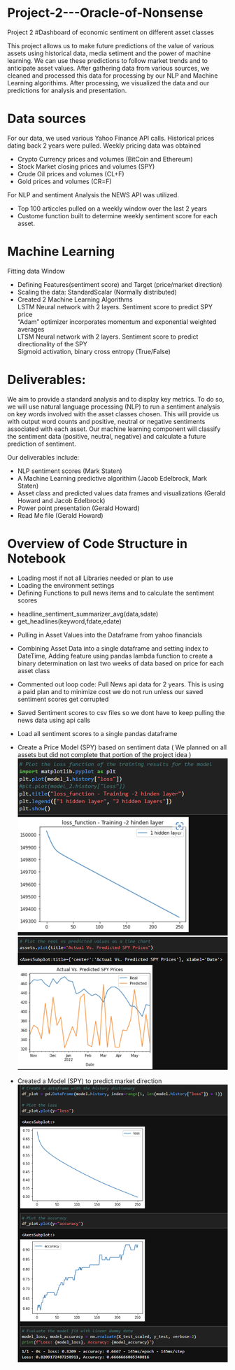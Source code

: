 # Project-2---Oracle-of-Nonsense
Project 2 
#Dashboard of economic sentiment on different asset classes

This project allows us to make future predictions of the value of various assets using historical data, media setiment and the power of machine learning. We can use these predictions to follow market trends and to anticipate asset values. After gathering data from various sources, we cleaned and processed this data for processing by our NLP and Machine Learning algorithims. After processing, we visualized the data and our predictions for analysis and presentation.  

#	Data sources
For our data, we used various  Yahoo Finance API calls. Historical prices dating back 2 years were pulled. Weekly pricing data was obtained
-	Crypto Currency prices and volumes (BitCoin and Ethereum) 
-	Stock Market closing prices and volumes (SPY)
-	Crude Oil prices and volumes (CL+F)
-	Gold prices and volumes  (CR=F)

For NLP and sentiment Analysis the NEWS API was utilized. 
- Top 100 articcles pulled on a weekly window over the last 2 years
- Custome function built to determine weekly sentiment score for each asset.

# Machine Learning 
Fitting data Window  
- Defining Features(sentiment score) and Target (price/market direction)   
- Scaling the data: StandardScalar (Normally distributed)   
- Created 2 Machine Learning Algorithms  
LSTM Neural network with 2 layers. Sentiment score to predict SPY price  
“Adam” optimizer incorporates momentum and exponential weighted averages  
LTSM Neural network with 2 layers. Sentiment score to predict directionality of the SPY  
Sigmoid activation, binary cross entropy (True/False)   


 # Deliverables:

We aim to provide a standard analysis and to display key metrics. To do so, we will use natural language processing (NLP) to run a sentiment analysis on key words involved with the asset classes chosen. This will provide us with output word counts and positive, neutral or negative sentiments associated with each asset. Our machine learning component will classify the sentiment data (positive, neutral, negative) and calculate a future prediction of sentiment.

Our deliverables include:
-	NLP sentiment scores (Mark Staten)
-	A Machine Learning predictive algorithim (Jacob Edelbrock,  Mark Staten)
-	Asset class and predicted values data frames and visualizations (Gerald Howard and Jacob Edelbrock)
-	Power point presentation (Gerald Howard)
-	Read Me file (Gerald Howard)

# Overview of Code Structure in Notebook

* Loading most if not all Libraries needed or plan to use
* Loading the environment settings
* Defining Functions to pull news items and to calculate the sentiment scores
 - headline_sentiment_summarizer_avg(data,sdate)
 - get_headlines(keyword,fdate,edate)
* Pulling in Asset Values into the Dataframe from yahoo financials
* Combining Asset Data into a single dataframe and setting index to DateTime, Adding feature using pandas lambda function to create a binary determination on last two weeks of data based on price for each asset class
* Commented out loop code: Pull News api data for 2 years. This is using a paid plan and to minimize cost we do not run unless our saved sentiment scores get corrupted
* Saved Sentiment scores to csv files so we dont have to keep pulling the news data using api calls
* Load all sentiment scores to a single pandas dataframe
* Create a Price Model (SPY) based on sentiment data ( We planned on all assets but did not complete that portion of the project idea )
![Sentiment Price Model Loss Function curve](/RegressionMSE_sentimentPriceModel.png)
![Sentiment Price Model Loss Function curve](/Regression_SentimentPrice_RealvsPredicted.png)

* Created a Model (SPY) to predict market direction
![Sentiment Price Model Loss Function curve](/sigmoid_sentiment_marketdirection.png)
